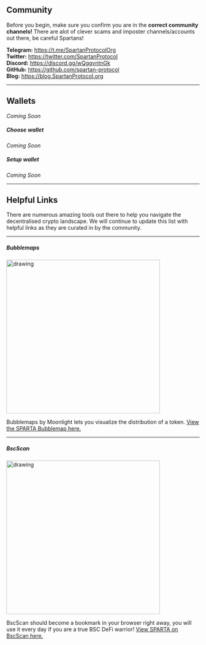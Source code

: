 ## Community

Before you begin, make sure you confirm you are in the **correct community channels!** There are alot of clever scams and imposter channels/accounts out there, be careful Spartans!

**Telegram:** https://t.me/SpartanProtocolOrg  
**Twitter:** https://twitter.com/SpartanProtocol  
**Discord:** https://discord.gg/wQggvntnGk  
**GitHub:** https://github.com/spartan-protocol  
**Blog:** https://blog.SpartanProtocol.org

---

## Wallets

_Coming Soon_

##### Choose wallet

_Coming Soon_

##### Setup wallet

_Coming Soon_

---

## Helpful Links

There are numerous amazing tools out there to help you navigate the decentralised crypto landscape. We will continue to update this list with helpful links as they are curated in by the community.

---

##### Bubblemaps

[<img src="/_media/BubbleMaps.png" alt="drawing" width="400"/>](https://bubbles.moonlighttoken.com/token/0x3910db0600ea925f63c36ddb1351ab6e2c6eb102)

Bubblemaps by Moonlight lets you visualize the distribution of a token. [View the SPARTA Bubblemap here.](https://bubbles.moonlighttoken.com/token/0x3910db0600ea925f63c36ddb1351ab6e2c6eb102)

---

##### BscScan

[<img src="/_media/logo-bscscan.svg" alt="drawing" width="400"/>](https://bscscan.com/token/0x3910db0600eA925F63C36DdB1351aB6E2c6eb102#balances)

BscScan should become a bookmark in your browser right away, you will use it every day if you are a true BSC DeFi warrior! [View SPARTA on BscScan here.](https://bscscan.com/token/0x3910db0600eA925F63C36DdB1351aB6E2c6eb102#balances)
